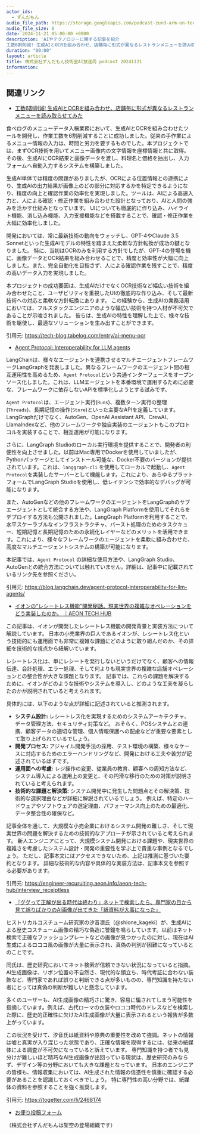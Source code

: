 ```yaml
---
actor_ids:
  - ずんだもん
audio_file_path: https://storage.googleapis.com/podcast-zund-arm-on-tech/audio/株式会社ずんだもん技術室AI放送局_podcast_20241121.mp3
audio_file_size: 0
date: 2024-11-21 05:00:00 +0900
description: 'AIやテクノロジーに関する記事を紹介  
工数6割削減! 生成AIとOCRを組み合わせ、店舗毎に形式が異なるレストランメニューを読み取らせてみた、Agent Protocol: Interoperability for LLM agents、イオンの“レシートレス機能”開発秘話。現実世界の複雑なオペレーションをどう実装したのか。 ｜AEON TECH HUB、『ググって正解が出る時代は終わり』ネットで検索したら、専門家の目から見て誤りばかりのAI画像が出てきた「紙資料が大事になった」'
duration: "00:00"
layout: article
title: 株式会社ずんだもん技術室AI放送局 podcast 20241121
information: 
---
```


## 関連リンク


- [工数6割削減! 生成AIとOCRを組み合わせ、店舗毎に形式が異なるレストランメニューを読み取らせてみた](https://tech-blog.tabelog.com/entry/ai-menu-ocr)  



食べログのメニューデータ入稿業務において、生成AIとOCRを組み合わせたツールを開発し、作業工数を6割削減することに成功しました。従来の手作業によるメニュー情報の入力は、時間と労力を要するものでした。本プロジェクトでは、まずOCR技術を用いてメニュー画像内の文字情報を座標情報と共に取得。その後、生成AIにOCR結果と画像データを渡し、料理名と価格を抽出し、入力フォームへ自動入力するシステムを構築しました。

生成AI単体では精度の問題がありましたが、OCRによる位置情報との連携により、生成AIの出力結果が画像上のどの部分に対応するかを特定できるようになり、精度の向上と確認作業の効率化を実現しました。ツールは、AIによる高速入力と、人による確認・修正作業を組み合わせた設計となっており、AIと人間の強みを活かす仕組みとなっています。  UIについても徹底的に作り込み、ハイライト機能、消し込み機能、入力支援機能などを搭載することで、確認・修正作業を大幅に効率化しました。

開発においては、常に最新技術の動向をウォッチし、GPT-4やClaude 3.5 Sonnetといった生成AIモデルの特性を踏まえた柔軟な方針転換が成功の鍵となりました。  特に、当初はOCRのみを利用する方針でしたが、GPT-4の登場を機に、画像データとOCR結果を組み合わせることで、精度と効率性が大幅に向上しました。また、完全自動化を目指さず、人による確認作業を残すことで、精度の高いデータ入力を実現しました。

本プロジェクトの成功要因は、生成AIだけでなくOCR技術など幅広い技術を組み合わせたこと、ユーザビリティを重視したUIの徹底的な作り込み、そして最新技術への対応と柔軟な方針転換にあります。  この経験から、生成AIの業務活用においては、フルスタックエンジニアのような幅広い技術を持つ人材が不可欠であることが示唆されました。  彼らは、生成AIの特性を理解した上で、様々な技術を駆使し、最適なソリューションを生み出すことができます。


引用元: https://tech-blog.tabelog.com/entry/ai-menu-ocr


- [Agent Protocol: Interoperability for LLM agents](https://blog.langchain.dev/agent-protocol-interoperability-for-llm-agents/)  



LangChainは、様々なエージェントを連携させるマルチエージェントフレームワークLangGraphを発表しました。異なるフレームワークのエージェント間の相互運用性を高めるため、`Agent Protocol`という共通インターフェースをオープンソース化しました。これは、LLMエージェントを本番環境で運用するために必要な、フレームワークに依存しないAPIを標準化しようとする試みです。

`Agent Protocol`は、エージェント実行(`Runs`)、複数ターン実行の整理(`Threads`)、長期記憶の操作(`Store`)といった主要なAPIを定義しています。LangGraphだけでなく、AutoGen、OpenAI Assistant API、CrewAI、LlamaIndexなど、他のフレームワークや独自実装のエージェントもこのプロトコルを実装することで、相互運用が可能になります。

さらに、LangGraph Studioのローカル実行環境を提供することで、開発者の利便性を向上させました。以前はMac専用でDockerを使用していましたが、Pythonパッケージとしてインストール可能な、Docker不要のバージョンが提供されています。これは、`langgraph-cli` を使用してローカルで起動し、`Agent Protocol`を実装したサーバーとして機能します。これにより、あらゆるプラットフォームでLangGraph Studioを使用し、低レイテンシで効率的なデバッグが可能になります。

また、AutoGenなどの他のフレームワークのエージェントをLangGraphのサブエージェントとして統合する方法や、LangGraph Platformを使用してそれらをデプロイする方法も公開されました。LangGraph Platformを利用することで、水平スケーラブルなインフラストラクチャ、バースト処理のためのタスクキュー、短期記憶と長期記憶のための永続化レイヤーなどのメリットを活用できます。これにより、様々なフレームワークのエージェントを柔軟に組み合わせた、高度なマルチエージェントシステムの構築が可能になります。


本記事では、`Agent Protocol` の詳細な使用方法や、LangGraph Studio、AutoGenとの統合方法については触れていません。詳細は、記事中に記載されているリンク先を参照ください。


引用元: https://blog.langchain.dev/agent-protocol-interoperability-for-llm-agents/


- [イオンの“レシートレス機能”開発秘話。現実世界の複雑なオペレーションをどう実装したのか。 ｜AEON TECH HUB](https://engineer-recuruiting.aeon.info/aeon-tech-hub/interview_receiptless)  



この記事は、イオンが開発したレシートレス機能の開発背景と実装方法について解説しています。  日本の小売業界の巨人であるイオンが、レシートレス化という技術的にも運用面でも非常に複雑な課題にどのように取り組んだのか、その詳細を技術的な視点から紐解いています。

レシートレス化は、単にレシートを発行しないというだけでなく、顧客への情報伝達、会計処理、エラー処理、そして何よりも現実世界の複雑な店舗オペレーションとの整合性が大きな課題となります。  記事では、これらの課題を解決するために、イオンがどのような技術やシステムを導入し、どのような工夫を凝らしたのかが説明されていると考えられます。

具体的には、以下のような点が詳細に記述されていると推測されます。

* **システム設計:** レシートレス化を実現するためのシステムアーキテクチャ、データ管理方法、セキュリティ対策など。  おそらく、POSシステムとの連携、顧客データの適切な管理、個人情報保護への配慮などが重要な要素として取り上げられているでしょう。
* **開発プロセス:** アジャイル開発手法の採用、テスト環境の構築、様々なケースに対応するためのエラーハンドリングなど、開発における工夫や苦労が記述されているはずです。
* **運用面への考慮:**  レジ操作の変更、従業員の教育、顧客への周知方法など、システム導入による運用上の変更と、その円滑な移行のための対策が説明されていると考えられます。
* **技術的な課題と解決策:**  システム開発中に発生した問題点とその解決策、技術的な選択理由などが詳細に解説されているでしょう。  例えば、特定のハードウェアやソフトウェアの選定理由、パフォーマンス向上のための最適化、データ整合性の確保など。

記事全体を通して、大規模な小売企業におけるシステム開発の難しさ、そして現実世界の問題を解決するための技術的なアプローチが示されていると考えられます。 新人エンジニアにとって、大規模システム開発における課題や、現実世界の複雑さを考慮したシステム設計・開発の重要性を学ぶ上で貴重な事例となるでしょう。  ただし、記事本文にはアクセスできないため、上記は推測に基づいた要約となります。  詳細な技術的な内容や具体的な実装方法は、記事本文を参照する必要があります。


引用元: https://engineer-recuruiting.aeon.info/aeon-tech-hub/interview_receiptless


- [『ググって正解が出る時代は終わり』ネットで検索したら、専門家の目から見て誤りばかりのAI画像が出てきた「紙資料が大事になった」](https://togetter.com/li/2468174)  



ヒストリカルコスチューム研究家の汐音凛氏（@shione_kageki）が、生成AIによる歴史コスチューム画像の精巧な偽造に警鐘を鳴らしています。以前はネット検索で正確なファッションプレートなどの画像が見つかったのに対し、現在はAI生成によるロココ風の画像が大量に表示され、真偽の判別が困難になっているとのことです。

同氏は、歴史研究においてネット検索が信頼できない状況になっていると指摘。AI生成画像は、リボン位置の不自然さ、現代的な顔立ち、時代考証に合わない装飾など、専門家であれば誤りと判断できる点が多いものの、専門知識を持たない者にとっては真偽の判断が難しいと懸念しています。

多くのユーザーも、AI生成画像の精巧さに驚き、容易に騙されてしまう可能性を指摘しています。例えば、古代ローマの衣装やロココ時代のドレスなどを検索した際に、歴史的正確性に欠けたAI生成画像が大量に表示されるという報告が多数上がっています。

この状況を受けて、汐音氏は紙資料や原典の重要性を改めて強調。ネットの情報は嘘と真実が入り混じった状態であり、正確な情報を取得するには、従来の紙媒体による調査が不可欠になっていると訴えています。  専門知識を持つ者でも見分けが難しいほど精巧なAI生成画像が出回っている現状は、歴史研究のみならず、デザイン等の分野においても大きな課題となっています。  日本のエンジニアの皆様も、情報収集においては、AI生成された情報の信憑性を慎重に確認する必要があることを認識しておくべきでしょう。  特に専門性の高い分野では、紙媒体の資料を参照することを強く推奨します。


引用元: https://togetter.com/li/2468174



- [お便り投稿フォーム](https://forms.gle/ffg4JTfqdiqK62qf9)

（株式会社ずんだもんは架空の登場組織です）
